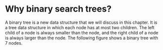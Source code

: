 # Why binary search trees?

A binary tree is a new data structure that we will discuss in this chapter. It is a tree data structure in which each node has at most two children. The left child of a node is always smaller than the node, and the right child of a node is always larger than the node. The following figure shows a binary tree with 7 nodes. 